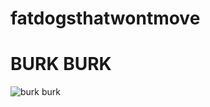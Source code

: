 # fatdogsthatwontmove
# BURK BURK
![burk burk](https://raw.githubusercontent.com/ter0/fatdogsthatwontmove/master/public/burk.png)
